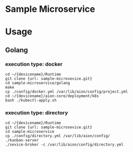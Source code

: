 Sample Microservice
======

# Usage
## Golang

### execution type: docker
```shell script
cd ~/{devicename}/Runtime
git clone {url: sample-microsevice.git}
cd sample-microservice/golang
make
cp ./config/docker.yml /var/lib/aion/config/project.yml
cd ~/{devicename}/aion-core/deployment/k8s
bash ./kubectl-apply.sh
```

### execution type: directory
```shell script
cd ~/{devicename}/Runtime
git clone {url: sample-microsevice.git}
cd sample-microservice
cp ./config/directory.yml /var/lib/aion/config/
./kanban-server
./sevice-broker -c /var/lib/aion/config/directory.yml
```
